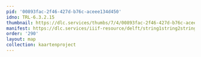 ```yaml
---
pid: '00893fac-2f46-427d-b76c-aceee134d450'
idno: TRL-6.3.2.15
thumbnail: https://dlc.services/thumbs/7/4/00893fac-2f46-427d-b76c-aceee134d450/full/400,339/0/default.jpg
manifest: https://dlc.services/iiif-resource/delft/string1string2string3/kaartenproject-2007/TRL-6.3.2.15
order: '290'
layout: map
collection: kaartenproject
---
```

